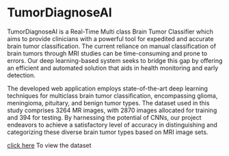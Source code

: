 # TumorDiagnoseAI

TumorDiagnoseAI is a Real-Time Multi class Brain Tumor Classifier which aims to provide clinicians with a powerful tool for expedited and accurate brain tumor classification. The current reliance on manual classification of brain tumors through MRI studies can be time-consuming and prone to errors. Our deep learning-based system seeks to bridge this gap by offering an efficient and automated solution that aids in health monitoring and early detection.

The developed web application employs state-of-the-art deep learning techniques for multiclass brain tumor classification, encompassing glioma, meningioma, pituitary, and benign tumor types. The dataset used in this study comprises 3264 MR images, with 2870 images allocated for training and 394 for testing. By harnessing the potential of CNNs, our project endeavors to achieve a satisfactory level of accuracy in distinguishing and categorizing these diverse brain tumor types based on MRI image sets.

[click here](https://www.kaggle.com/datasets/sartajbhuvaji/brain-tumor-classification-mri) To view the dataset
